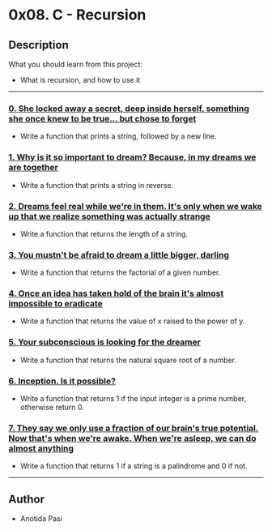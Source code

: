 # 0x08. C - Recursion

## Description
What you should learn from this project:

* What is recursion, and how to use it

---

### [0. She locked away a secret, deep inside herself, something she once knew to be true... but chose to forget](./0-puts_recursion.c)
* Write a function that prints a string, followed by a new line.

### [1. Why is it so important to dream? Because, in my dreams we are together](./1-print_rev_recursion.c)
* Write a function that prints a string in reverse.

### [2. Dreams feel real while we're in them. It's only when we wake up that we realize something was actually strange](./2-strlen_recursion.c)
* Write a function that returns the length of a string.

### [3. You mustn't be afraid to dream a little bigger, darling](./3-factorial.c)
* Write a function that returns the factorial of a given number.

### [4. Once an idea has taken hold of the brain it's almost impossible to eradicate](./4-pow_recursion.c)
* Write a function that returns the value of x raised to the power of y.

### [5. Your subconscious is looking for the dreamer](./5-sqrt_recursion.c)
* Write a function that returns the natural square root of a number.

### [6. Inception. Is it possible?](./6-is_prime_number.c)
* Write a function that returns 1 if the input integer is a prime number, otherwise return 0.

### [7. They say we only use a fraction of our brain's true potential. Now that's when we're awake. When we're asleep, we can do almost anything](./7-is_palindrome.c)
* Write a function that returns 1 if a string is a palindrome and 0 if not.

---

## Author
* Anotida Pasi

